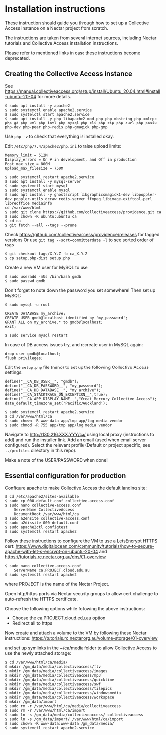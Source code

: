 # Installation instructions

These instruction should guide you through how to set up
a Collective Access instance on a Nectar project from scratch.

The instructions are taken from several internet sources, including
Nectar tutorials and Collective Access installation instructions.

Please refer to mentioned links in case these instructions become deprecated.


## Creating the Collective Access instance

See https://manual.collectiveaccess.org/setup/install/Ubuntu_20.04.html#install-ubuntu-20-04
for more details.

```
$ sudo apt install -y apache2
$ sudo systemctl enable apache2.service
$ sudo systelctl start apache2.service
$ sudo apt install -y php libapache2-mod-php php-mbstring php-xmlrpc php-gd php-xml php-intl php-mysql php-cli php-zip php-curl php-posix php-dev php-pear php-redis php-gmagick php-gmp
```

Use `php -v` to check that everything is installed okay.

Edit `/etc/php/7.4/apache2/php.ini` to raise upload limits:
```
Memory_limit = 512M
Display_errors = On # in development, and Off in production
Post_max_size = 800M
Upload_max_filesize = 750M
```
```
$ sudo systemctl restart apache2.service
$ sudo apt install -y mysql-server
$ sudo systemctl start mysql
$ sudo systemctl enable mysql
$ sudo apt install -y ghostscript libgraphicsmagick1-dev libpoppler-dev poppler-utils dcraw redis-server ffmpeg libimage-exiftool-perl libreoffice mediainfo
cd /var/www/html
$ sudo git clone https://github.com/collectiveaccess/providence.git ca
$ sudo chown -R ubuntu:ubuntu ca
$ cd ca
$ git fetch --all --tags --prune
```

Check https://github.com/collectiveaccess/providence/releases for tagged versions
Or use `git tag --sort=committerdate -l` to see sorted order of tags

```
$ git checkout tags/X.Y.Z -b ca_X.Y.Z
$ cp setup.php-dist setup.php
```

Create a new VM user for MySQL to use
```
$ sudo useradd -mUs /bin/bash gmdb
$ sudo passwd gmdb
```

Don't forget to note down the password you set somewhere! Then set up MySQL:

```
$ sudo mysql -u root

CREATE DATABASE my_archive;
CREATE USER gmdb@localhost identified by 'my_password';
GRANT ALL on my_archive.* to gmdb@localhost;
exit;

$ sudo service mysql restart
```

In case of DB access issues try, and recreate user in MySQL again:
```
drop user gmdb@localhost;
flush privileges;
```

Edit the `setup.php` file (nano) to set up the following Collective Access settings:

```
define("__CA_DB_USER__", "gmdb");
define("__CA_DB_PASSWORD__", "my_password");
define("__CA_DB_DATABASE__", "my_archive");
define("__CA_STACKTRACE_ON_EXCEPTION__",true);
define("__CA_APP_DISPLAY_NAME__","Great Mercury Collective Access");
date_default_timezone_set('Pacific/Auckland');

```

```
$ sudo systemctl restart apache2.service
$ cd /var/www/html/ca
$ sudo chown -R www-data app/tmp app/log media vendor
$ sudo chmod -R 755 app/tmp app/log media vendor
```

Navigate to http://130.216.XXX.YYY/ca/ using local proxy (instructions to add)
and run the installer link. Add an email (used when email server configured).
Select the relevant profile (Default or project specific, see `../profiles` directory in
this repo).

Make a note of the USER/PASSWORD when done!


## Essential configuration for production

Configure apache to make Collective Access the default landing site:

```
$ cd /etc/apache2/sites-available
$ sudo cp 000-default.conf collective-access.conf
$ sudo nano collective-access.conf
    ServerName CollectiveAccess 
    DocumentRoot /var/www/html/ca
$ sudo a2ensite collective-access.conf
$ sudo a2dissite 000-default.conf
$ sudo apache2ctl configtest
$ sudo systemctl restart apache2
```

Follow these instructions to configure the VM to use a LetsEncrypt HTTPS cert:
https://www.digitalocean.com/community/tutorials/how-to-secure-apache-with-let-s-encrypt-on-ubuntu-20-04 and 
https://tutorials.rc.nectar.org.au/dns/01-overview

```
$ sudo nano collective-access.conf
    ServerName ca.PROJECT.cloud.edu.au
$ sudo systemctl restart apache2
```
where PROJECT is the name of the Nectar Project.

Open http/https ports via Nectar security groups to allow cert challenge to
auto-refresh the HTTPS certificate.

Choose the following options while following the above instructions:

* Choose the ca.PROJECT.cloud.edu.au option
* Redirect all to https

Now create and attach a volume to the VM by following these Nectar instructions:
https://tutorials.rc.nectar.org.au/volume-storage/01-overview

and set up symlinks in the ~/ca/media folder to allow Collective Access to use
the newly attached storage:

```
$ cd /var/www/html/ca/media/
$ mkdir /gm_data/media/collectiveaccess/flv
$ mkdir /gm_data/media/collectiveaccess/images
$ mkdir /gm_data/media/collectiveaccess/mp3
$ mkdir /gm_data/media/collectiveaccess/quicktime
$ mkdir /gm_data/media/collectiveaccess/swf
$ mkdir /gm_data/media/collectiveaccess/tilepics
$ mkdir /gm_data/media/collectiveaccess/windowsmedia
$ mkdir /gm_data/media/collectiveaccess/workspace
$ mkdir /gm_data/import
$ sudo rm -r /var/www/html/ca/media/collectiveaccess
$ sudo rm -r /var/www/html/ca/import
$ sudo ln -s /gm_data/media/collectiveaccess/ collectiveaccess
$ sudo ln -s /gm_data/import/ /var/www/html/ca/import
$ sudo chown -R www-data:www-data /gm_data/media/
$ sudo systemctl restart apache2.service
```